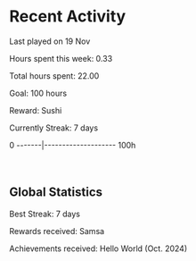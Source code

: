 # Recent Activity
Last played on 19 Nov  

Hours spent this week: 0.33  

Total hours spent: 22.00  

Goal: 100 hours  

Reward: Sushi  

Currently Streak: 7 days 

0 -------|-------------------- 100h  
<br><br>

## Global Statistics
Best Streak: 7 days

Rewards received: Samsa

Achievements received: Hello World (Oct. 2024)
